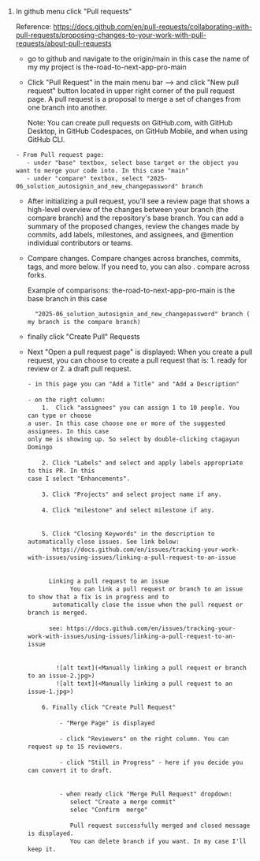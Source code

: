 
   

1. In github menu click "Pull requests" 
      
      Reference: https://docs.github.com/en/pull-requests/collaborating-with-pull-requests/proposing-changes-to-your-work-with-pull-requests/about-pull-requests

      - go to github and navigate to the origin/main in this case the name of my 
        my project is the-road-to-next-app-pro-main

      - Click "Pull Request" in the main menu bar --> and click "New pull request" button
        located in upper right corner of the pull request page.
        A pull request is a proposal to merge a set of changes from one branch into another.

        Note: 
           You can create pull requests on GitHub.com, with GitHub Desktop, in GitHub Codespaces, on GitHub Mobile, 
           and when using GitHub CLI.
       
       - From Pull request page: 
          - under "base" textbox, select base target or the object you want to merge your code into. In this case "main"
          - under "compare" textbox, select "2025-06_solution_autosignin_and_new_changepassword" branch

      - After initializing a pull request, you'll see a review page that shows a high-level overview of the changes 
      between your branch (the compare branch) and the repository's base branch. You can add a summary of the 
      proposed changes, review the changes made by commits, add labels, milestones, and assignees, 
      and @mention individual contributors or teams.  

      - Compare changes. Compare changes across branches, commits, tags, and more below. If you need to, you can also .
      compare across forks.   

         Example of comparisons: 
              the-road-to-next-app-pro-main is the base branch in this case
              
              "2025-06_solution_autosignin_and_new_changepassword" branch ( my branch is the compare branch)

      - finally click "Create Pull" Requests         

      - Next "Open a pull request page" is displayed:
            When you create a pull request, you can choose to create a pull request that is:
               1. ready for review or
               2.  a draft pull request. 
               
            - in this page you can "Add a Title" and "Add a Description"

            - on the right column:
                1.  Click "assignees" you can assign 1 to 10 people. You can type or choose 
            a user. In this case choose one or more of the suggested assignees. In this case 
            only me is showing up. So select by double-clicking ctagayun Domingo
              
                2. Click "Labels" and select and apply labels appropriate to this PR. In this 
            case I select "Enhancements".    

                3. Click "Projects" and select project name if any.

                4. Click "milestone" and select milestone if any.

 
                5. Click "Closing Keywords" in the description to automatically close issues. See link below:
                   https://docs.github.com/en/issues/tracking-your-work-with-issues/using-issues/linking-a-pull-request-to-an-issue


                  Linking a pull request to an issue
                        You can link a pull request or branch to an issue to show that a fix is in progress and to 
                   automatically close the issue when the pull request or branch is merged.

                  see: https://docs.github.com/en/issues/tracking-your-work-with-issues/using-issues/linking-a-pull-request-to-an-issue


                    ![alt text](<Manually linking a pull request or branch to an issue-2.jpg>)
                    ![alt text](<Manually linking a pull request to an issue-1.jpg>)

                6. Finally click "Create Pull Request" 

                     - "Merge Page" is displayed

                     - click "Reviewers" on the right column. You can request up to 15 reviewers. 

                     - click "Still in Progress" - here if you decide you can convert it to draft.


                     - when ready click "Merge Pull Request" dropdown:
                        select "Create a merge commit" 
                        selec "Confirm  merge" 

                        Pull request successfully merged and closed message is displayed.
                        You can delete branch if you want. In my case I'll keep it.